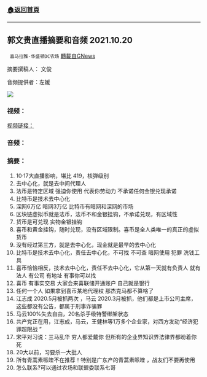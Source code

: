 ###  [:house:返回首頁](https://github.com/ourhimalayas/txt)
---


## 郭文贵直播摘要和音频 2021.10.20
` 喜马拉雅-华盛顿DC农场` [轉載自GNews](https://gnews.org/zh-hans/1606642/)

摘要撰稿人： 文俊

音频提供者：左媛


![](https://assets.gnews.org/wp-content/uploads/2021/10/Screen-Shot-2021-10-20-at-2.19.13-PM.png)


### 视频：

[视频链接：](https://gtv.org/video/id=61700c08304e992109b806ee)

### 音频：

### 摘要：

1. 10·17大直播影响，堪比 419，核弹级别
2. 去中心化，就是去中间代理人
3. 法币是特定区域 强迫你使用 代表你劳动力 不承诺任何金银兑现承诺
4. 比特币是技术去中心化
5. 深网6万亿 暗网3万亿 比特币有暗网和深网的市场
6. 区块链虚拟币就是法币，法币不和金银挂钩，不承诺兑现，有区域性
7. 货币是可兑现 实物金银挂钩
8. 喜币和黄金挂钩，随时兑现，没有区域限制。喜币是全人类唯一的真正的虚拟货币
9. 没有经过第三方，就是去中心化，现金就是最早的去中心化
10. 比特币是技术去中心化，责任去中心化，不可找 不可查 暗网使用 犯罪 洗钱工具
11. 喜币恰恰相反，技术去中心化，责任不去中心化，它从第一天就有负责人 就有法人 有公司 有地址 有事你可以找
12. 喜币 有事实交易 大家会来喜联储开通账户 自己就是银行
13. 任何一个人 如果拿到喜币某地代理权 那杰克马都不算啥了
14. 江志成 2020.5月被抓两次 ，马云 2020.3月被抓，他们都是上市公司主席，这些都没有公告，都属于刑事诈骗罪
15. 马云100%失去自由，20名杀手级特警绑架状态
16. 共产党正在用，江志成，马云，王健林等1万多个企业家，对西方发动“经济犯罪超限战 ”
17. 宋平对习说：三马乱华 穷人都爱戴你 但所有的企业界知识界法律界都盼着你死
18. 20大以前，习要杀一大批人
19. 所有青蒿素哌喹不在推荐！特别是广东产的青蒿素哌喹 ，战友们不要再使用
20. 怎么联系?可以通过农场和联盟委联系七哥
